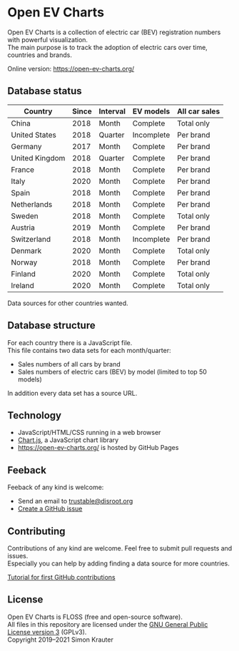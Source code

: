 Open EV Charts
==============

Open EV Charts is a collection of electric car (BEV) registration numbers with powerful visualization.<br>
The main purpose is to track the adoption of electric cars over time, countries and brands.

Online version: https://open-ev-charts.org/

Database status
---------------
| Country        | Since | Interval | EV models  | All car sales
|----------------|-------|----------|------------|--------------
| China          | 2018  | Month    | Complete   | Total only
| United States  | 2018  | Quarter  | Incomplete | Per brand
| Germany        | 2017  | Month    | Complete   | Per brand
| United Kingdom | 2018  | Quarter  | Complete   | Per brand
| France         | 2018  | Month    | Complete   | Per brand
| Italy          | 2020  | Month    | Complete   | Per brand
| Spain          | 2018  | Month    | Complete   | Per brand
| Netherlands    | 2018  | Month    | Complete   | Per brand
| Sweden         | 2018  | Month    | Complete   | Total only
| Austria        | 2019  | Month    | Complete   | Per brand
| Switzerland    | 2018  | Month    | Incomplete | Per brand
| Denmark        | 2020  | Month    | Complete   | Total only
| Norway         | 2018  | Month    | Complete   | Per brand
| Finland        | 2020  | Month    | Complete   | Total only
| Ireland        | 2020  | Month    | Complete   | Total only

Data sources for other countries wanted.

Database structure
------------------

For each country there is a JavaScript file.<br>
This file contains two data sets for each month/quarter:

- Sales numbers of all cars by brand
- Sales numbers of electric cars (BEV) by model (limited to top 50 models)

In addition every data set has a source URL.

Technology
----------

- JavaScript/HTML/CSS running in a web browser
- [Chart.js](https://www.chartjs.org/), a JavaScript chart library
- https://open-ev-charts.org/ is hosted by GitHub Pages

Feeback
-------

Feeback of any kind is welcome:
- Send an email to trustable@disroot.org
- [Create a GitHub issue](https://github.com/trustable-code/Open-EV-Charts/issues/new)

Contributing
------------

Contributions of any kind are welcome. Feel free to submit pull requests and issues.<br>
Especially you can help by adding finding a data source for more countries.<br>

[Tutorial for first GitHub contributions](https://github.com/firstcontributions/first-contributions/blob/master/README.md)

License
-------

Open EV Charts is FLOSS (free and open-source software).<br>
All files in this repository are licensed under the [GNU General Public License version 3](https://opensource.org/licenses/GPL-3.0) (GPLv3).<br>
Copyright 2019–2021 Simon Krauter
